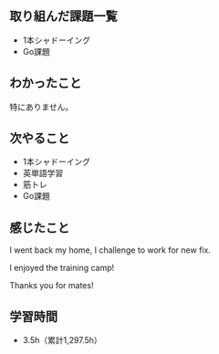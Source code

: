 ## 取り組んだ課題一覧
- 1本シャドーイング
- Go課題
## わかったこと
特にありません。
## 次やること
- 1本シャドーイング
- 英単語学習
- 筋トレ
- Go課題
## 感じたこと
I went back my home, I challenge to work for new fix.

I enjoyed the training camp!

Thanks you for mates!

## 学習時間
- 3.5h（累計1,297.5h）
